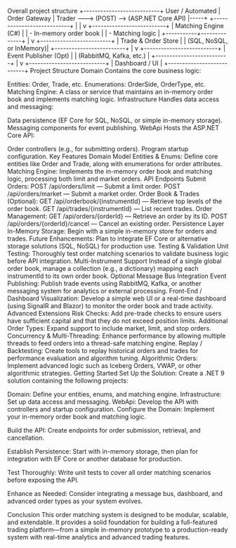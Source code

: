 

Overall project structure
                    +---------------------------+
User / Automated    |       Order Gateway      |
Trader ---> (POST) -->   (ASP.NET Core API)    |-----+
                    +---------------------------+     |
                                                       |
                                                       v
                                          +--------------------------+
                                          |   Matching Engine (C#)   |
                                          |  - In-memory order book  |
                                          |  - Matching logic        |
                                          +-----------+--------------+
                                                      |
                                                      v
                                           +-------------------------+
                                           |   Trade & Order Store   |
                                           | (SQL, NoSQL, or InMemory)|
                                           +-------------------------+
                                                      |
                                                      v
                                          +--------------------------+
                                          |   Event Publisher (Opt)  |
                                          |  (RabbitMQ, Kafka, etc.) |
                                          +--------------------------+
                                                      |
                                                      v
                                          +---------------------------+
                                          |     Dashboard / UI       |
                                          +---------------------------+
Project Structure
Domain
Contains the core business logic:

Entities: Order, Trade, etc.
Enumerations: OrderSide, OrderType, etc.
Matching Engine: A class or service that maintains an in-memory order book and implements matching logic.
Infrastructure
Handles data access and messaging:

Data persistence (EF Core for SQL, NoSQL, or simple in-memory storage).
Messaging components for event publishing.
WebApi
Hosts the ASP.NET Core API:

Order controllers (e.g., for submitting orders).
Program startup configuration.
Key Features
Domain Model
Entities & Enums:
Define core entities like Order and Trade, along with enumerations for order attributes.
Matching Engine:
Implements the in-memory order book and matching logic, processing both limit and market orders.
API Endpoints
Submit Orders:
POST /api/orders/limit — Submit a limit order.
POST /api/orders/market — Submit a market order.
Order Book & Trades (Optional):
GET /api/orderbook/{instrumentId} — Retrieve top levels of the order book.
GET /api/trades/{instrumentId} — List recent trades.
Order Management:
GET /api/orders/{orderId} — Retrieve an order by its ID.
POST /api/orders/{orderId}/cancel — Cancel an existing order.
Persistence Layer
In-Memory Storage:
Begin with a simple in-memory store for orders and trades.
Future Enhancements:
Plan to integrate EF Core or alternative storage solutions (SQL, NoSQL) for production use.
Testing & Validation
Unit Testing:
Thoroughly test order matching scenarios to validate business logic before API integration.
Multi-Instrument Support
Instead of a single global order book, manage a collection (e.g., a dictionary) mapping each instrumentId to its own order book.
Optional Message Bus Integration
Event Publishing:
Publish trade events using RabbitMQ, Kafka, or another messaging system for analytics or external processing.
Front-End / Dashboard
Visualization:
Develop a simple web UI or a real-time dashboard (using SignalR and Blazor) to monitor the order book and trade activity.
Advanced Extensions
Risk Checks:
Add pre-trade checks to ensure users have sufficient capital and that they do not exceed position limits.
Additional Order Types:
Expand support to include market, limit, and stop orders.
Concurrency & Multi-Threading:
Enhance performance by allowing multiple threads to feed orders into a thread-safe matching engine.
Replay / Backtesting:
Create tools to replay historical orders and trades for performance evaluation and algorithm tuning.
Algorithmic Orders:
Implement advanced logic such as Iceberg Orders, VWAP, or other algorithmic strategies.
Getting Started
Set Up the Solution:
Create a .NET 9 solution containing the following projects:

Domain: Define your entities, enums, and matching engine.
Infrastructure: Set up data access and messaging.
WebApi: Develop the API with controllers and startup configuration.
Configure the Domain:
Implement your in-memory order book and matching logic.

Build the API:
Create endpoints for order submission, retrieval, and cancellation.

Establish Persistence:
Start with in-memory storage, then plan for integration with EF Core or another database for production.

Test Thoroughly:
Write unit tests to cover all order matching scenarios before exposing the API.

Enhance as Needed:
Consider integrating a message bus, dashboard, and advanced order types as your system evolves.

Conclusion
This order matching system is designed to be modular, scalable, and extendable. It provides a solid foundation for building a full-featured trading platform—from a simple in-memory prototype to a production-ready system with real-time analytics and advanced trading features.